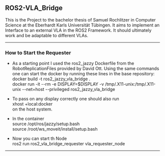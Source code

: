 ## ROS2-VLA_Bridge
This is the Project to the bachelor thesis of Samuel Rochlitzer in Computer Science at the Eberhardt Karls Universität Tübingen. It aims to implement an Interface to an external VLA in the ROS2 Framework. It should ultimately work and be adaptable to different VLAs.

---

### How to Start the Requester

* As a starting point I used the ros2_jazzy Dockerfile from the RobotReplicationFiles provided by David Ott. Using the same commands one can start the docker by running these lines in the base repository:  
docker build -t ros2_jazzy_vla_bridge .  
docker run -it --rm -e DISPLAY=$DISPLAY -v /tmp/.X11-unix:/tmp/.X11-unix --net=host --privileged ros2_jazzy_vla_bridge  

* To pass on any display correctly one should also run  
xhost +local:docker  
on the host system.

* In the container  
source /opt/ros/jazzy/setup.bash  
source /root/ws_moveit/install/setup.bash

* Now you can start th Node  
ros2 run ros2_vla_bridge_requester vla_requester_node

---

